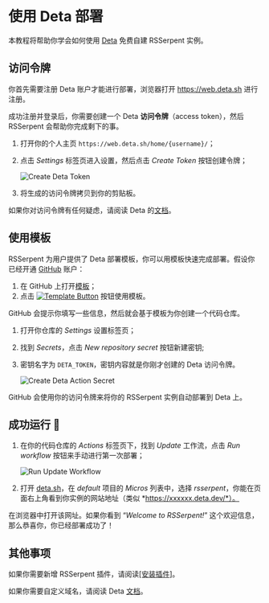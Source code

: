 # 使用 Deta 部署

本教程将帮助你学会如何使用 [Deta](https://www.deta.sh/) 免费自建 RSSerpent 实例。

## 访问令牌

你首先需要注册 Deta 账户才能进行部署，浏览器打开 <https://web.deta.sh> 进行注册。

成功注册并登录后，你需要创建一个 Deta **访问令牌**（access token），然后 RSSerpent 会帮助你完成剩下的事。

1. 打开你的个人主页 `https://web.deta.sh/home/{username}/`；

2. 点击 *Settings* 标签页进入设置，然后点击 *Create Token* 按钮创建令牌；

    ![Create Deta Token](https://cdn.jsdelivr.net/gh/rsserpent/asset@latest/create-deta-token.png)

3. 将生成的访问令牌拷贝到你的剪贴板。

如果你对访问令牌有任何疑虑，请阅读 Deta 的[文档](https://docs.deta.sh/docs/cli/auth)。

## 使用模板

RSSerpent 为用户提供了 Deta 部署模板，你可以用模板快速完成部署。假设你已经开通 [GitHub](https://github.com/) 账户：

1. 在 GitHub 上打开[模板](https://github.com/RSSerpent/rsserpent-deploy-deta)；
2. 点击 [![Template Button](https://cdn.jsdelivr.net/gh/rsserpent/asset@latest/template-button.png)](https://github.com/RSSerpent/rsserpent-deploy-deta/generate) 按钮使用模板。

GitHub 会提示你填写一些信息，然后就会基于模板为你创建一个代码仓库。

1. 打开你仓库的 *Settings* 设置标签页；
2. 找到 *Secrets*，点击 *New repository secret* 按钮新建密钥;
3. 密钥名字为 `DETA_TOKEN`，密钥内容就是你刚才创建的 Deta 访问令牌。

    ![Create Deta Action Secret](https://cdn.jsdelivr.net/gh/rsserpent/asset@latest/create-action-secret.png)

GitHub 会使用你的访问令牌来将你的 RSSerpent 实例自动部署到 Deta 上。

## 成功运行 🎉

1. 在你的代码仓库的 *Actions* 标签页下，找到 *Update* 工作流，点击 *Run workflow* 按钮来手动进行第一次部署；

    ![Run Update Workflow](https://cdn.jsdelivr.net/gh/rsserpent/asset@latest/run-update-workflow.png)

2. 打开 [deta.sh](https://www.deta.sh/)，在 *default* 项目的 *Micros* 列表中，选择 *rsserpent*，你能在页面右上角看到你实例的网站地址（类似 *https://xxxxxx.deta.dev/*）。

在浏览器中打开该网址。如果你看到 “*Welcome to RSSerpent!*” 这个欢迎信息，那么恭喜你，你已经部署成功了！

## 其他事项

如果你需要新增 RSSerpent 插件，请阅读[[安装插件]](plugin.md)。

如果你需要自定义域名，请阅读 Deta [文档](https://docs.deta.sh/docs/micros/custom_domains)。
